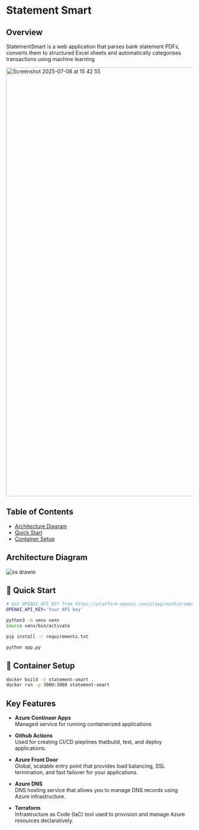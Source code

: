 # Statement Smart

## Overview

StatementSmart is a web application that parses bank statement PDFs, converts them to structured Excel sheets and
automatically categorises transactions using machine learning

<img width="1156" alt="Screenshot 2025-07-08 at 15 42 55" src="https://github.com/user-attachments/assets/1a4a614d-0db3-4ec3-9f0a-a639b54138dc" />

## Table of Contents

- [Architecture Diagram](#architecture-diagram)
- [Quick Start](#quick-start)
- [Container Setup](#container-setup)

## Architecture Diagram

![ss drawio](https://github.com/user-attachments/assets/b8922449-f701-4f45-b6d8-efe7bc99aa40)

## 🚀 Quick Start
```bash
# Get OPENAI_API_KEY from https://platform.openai.com/playground/prompts and add to .env file.
OPENAI_API_KEY='Your API key'

python3 -m venv venv
source venv/bin/activate

pip install -r requirements.txt

python app.py
```

## 🐳 Container Setup
```bash
docker build -t statement-smart .
docker run -p 3000:3000 statement-smart 
```


## Key Features

- **Azure Continaer Apps**  
  Managed service for running containerized applications

- **Github Actions**  
  Used for creating CI/CD pieplines thatbuild, test, and deploy applications.

- **Azure Front Door**  
  Global, scalable entry point that provides load balancing, SSL termination, and fast failover for your applications.

- **Azure DNS**  
  DNS hosting service that allows you to manage DNS records using Azure infrastructure.

- **Terraform**  
  Infrastructure as Code (IaC) tool used to provision and manage Azure resources declaratively.



